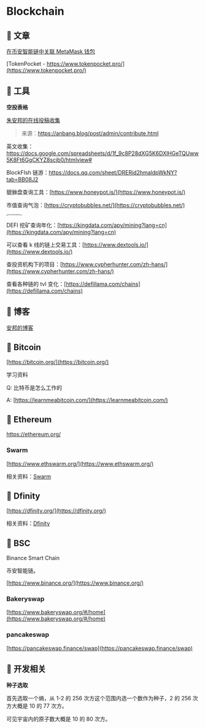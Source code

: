 # Blockchain

## 📌 文章

[在币安智能链中关联 MetaMask 钱包](https://academy.binance.com/zh/articles/connecting-metamask-to-binance-smart-chain)

[TokenPocket - https://www.tokenpocket.pro/](https://www.tokenpocket.pro/)

## 📌 工具

**空投表格**

[朱安邦的在线投稿收集](https://docs.google.com/spreadsheets/d/1Xb2r8Tf-DUb4wS8b9qSyo1j-hZ_W-UZZ6mVi7kLyVGU/edit#gid=1411316977)

> 来源：https://anbang.blog/post/admin/contribute.html

英文收集：https://docs.google.com/spreadsheets/d/1f_9c8P28dXG5K6DXlHGeTQUww5K8Ft6GgCKYZ8scjb0/htmlview#

BlockFIsh 链游：https://docs.qq.com/sheet/DRERid2hmaldpWkNY?tab=BB08J2

貔貅盘查询工具：[https://www.honeypot.is/](https://www.honeypot.is/)

市值查询气泡：[https://cryptobubbles.net/](https://cryptobubbles.net/)

<img src="https://static.yoouu.cn/imgs/doc/blockchain/202111241526766.png" alt="202111241526766.png" style="zoom:25%;" />

DEFI 挖矿查询年化：[https://kingdata.com/apy/mining?lang=cn](https://kingdata.com/apy/mining?lang=cn)

可以查看 k 线的链上交易工具：[https://www.dextools.io/](https://www.dextools.io/)

查投资机构下的项目：[https://www.cypherhunter.com/zh-hans/](https://www.cypherhunter.com/zh-hans/)

查看各种链的 tvl 变化：[https://defillama.com/chains](https://defillama.com/chains)

## 📌 博客

[安邦的博客](https://anbang.blog/)

## 📌 Bitcoin

[https://bitcoin.org/](https://bitcoin.org/)

学习资料

Q: 比特币是怎么工作的

A: [https://learnmeabitcoin.com/](https://learnmeabitcoin.com/)

## 📌 Ethereum

https://ethereum.org/

### Swarm

[https://www.ethswarm.org/](https://www.ethswarm.org/)

相关资料：[Swarm](./apps/swarm)

## 📌 Dfinity

[https://dfinity.org/](https://dfinity.org/)

相关资料：[Dfinity](./apps/dfinity)

## 📌 BSC

Binance Smart Chain

币安智能链。

[https://www.binance.org/](https://www.binance.org/)

### Bakeryswap

[https://www.bakeryswap.org/#/home](https://www.bakeryswap.org/#/home)

### pancakeswap

[https://pancakeswap.finance/swap](https://pancakeswap.finance/swap)

## 📌 开发相关

**种子选取**

首先选取一个熵，从 1-2 的 256 次方这个范围内选一个数作为种子，2 的 256 次方大概是 10 的 77 次方。

可见宇宙内的原子数大概是 10 的 80 次方。
